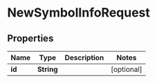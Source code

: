 

# NewSymbolInfoRequest


## Properties

| Name | Type | Description | Notes |
|------------ | ------------- | ------------- | -------------|
|**id** | **String** |  |  [optional] |



